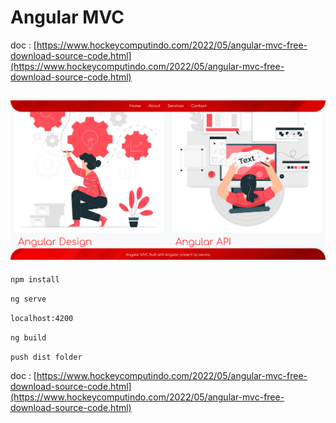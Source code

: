 # Angular MVC

doc : [https://www.hockeycomputindo.com/2022/05/angular-mvc-free-download-source-code.html](https://www.hockeycomputindo.com/2022/05/angular-mvc-free-download-source-code.html)

![angular mvc free download gratis source code](ng.png)
--------------------------------

`npm install`

`ng serve`

`localhost:4200`

`ng build`

`push dist folder`


doc : [https://www.hockeycomputindo.com/2022/05/angular-mvc-free-download-source-code.html](https://www.hockeycomputindo.com/2022/05/angular-mvc-free-download-source-code.html)